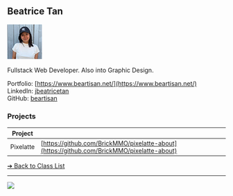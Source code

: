 ## Beatrice Tan

![Beatrice Tan](../images/beartisan.png)

Fullstack Web Developer. Also into Graphic Design.

Portfolio: [https://www.beartisan.net/](https://www.beartisan.net/)  
LinkedIn: [jbeatricetan](https://www.linkedin.com/in/jbeatricetan/)  
GitHub: [beartisan](https://github.com/beartisan)  

### Projects

| Project | |
| - | - |
| Pixelatte | [https://github.com/BrickMMO/pixelatte-about](https://github.com/BrickMMO/pixelatte-about) |

[&#10132; Back to Class List](/)

---

<a href="https://brickmmo.com">
<img src="https://brickmmo.com/images/brickmmo-logo-horizontal.jpg" width="100">
</a>